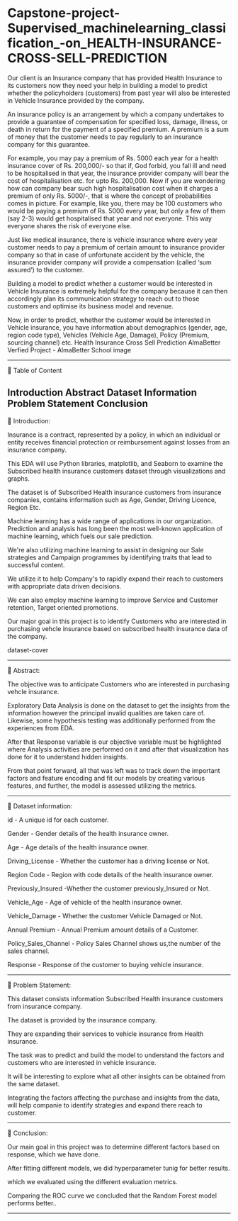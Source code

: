 # Capstone-project-Supervised_machinelearning_classification_-on_HEALTH-INSURANCE-CROSS-SELL-PREDICTION
Our client is an Insurance company that has provided Health Insurance to its customers now they need your help in building a model to predict whether the policyholders (customers) from past year will also be interested in Vehicle Insurance provided by the company.  

An insurance policy is an arrangement by which a company undertakes to provide a guarantee of compensation for specified loss, damage, illness, or death in return for the payment of a specified premium. A premium is a sum of money that the customer needs to pay regularly to an insurance company for this guarantee. 

For example, you may pay a premium of Rs. 5000 each year for a health insurance cover of Rs. 200,000/- so that if, God forbid, you fall ill and need to be hospitalised in that year, the insurance provider company will bear the cost of hospitalisation etc. for upto Rs. 200,000. Now if you are wondering how can company bear such high hospitalisation cost when it charges a premium of only Rs. 5000/-, that is where the concept of probabilities comes in picture. For example, like you, there may be 100 customers who would be paying a premium of Rs. 5000 every year, but only a few of them (say 2-3) would get hospitalised that year and not everyone. This way everyone shares the risk of everyone else.  

Just like medical insurance, there is vehicle insurance where every year customer needs to pay a premium of certain amount to insurance provider company so that in case of unfortunate accident by the vehicle, the insurance provider company will provide a compensation (called ‘sum assured’) to the customer. 

Building a model to predict whether a customer would be interested in Vehicle Insurance is extremely helpful for the company because it can then accordingly plan its communication strategy to reach out to those customers and optimise its business model and revenue. 

Now, in order to predict, whether the customer would be interested in Vehicle insurance, you have information about demographics (gender, age, region code type), Vehicles (Vehicle Age, Damage), Policy (Premium, sourcing channel) etc.
Health Insurance Cross Sell Prediction
AlmaBetter Verfied Project - AlmaBetter School
image

-----------------------------------------------------

💾 Table of Content

Introduction
Abstract
Dataset Information
Problem Statement
Conclusion
-----------------------------------------------------

📖 Introduction:

Insurance is a contract, represented by a policy, in which an individual or entity receives financial protection or reimbursement against losses from an insurance company.

This EDA will use Python libraries, matplotlib, and Seaborn to examine the Subscribed health insurance customers dataset through visualizations and graphs.

The dataset is of Subscribed Health insurance customers from insurance companies, contains information such as Age, Gender, Driving Licence, Region Etc.

Machine learning has a wide range of applications in our organization. Prediction and analysis has long been the most well-known application of machine learning, which fuels our sale prediction.

We're also utilizing machine learning to assist in designing our Sale strategies and Campaign programmes by identifying traits that lead to successful content.

We utilize it to help Company's to rapidly expand their reach to customers with appropriate data driven decisions.

We can also employ machine learning to improve Service and Customer retention, Target oriented promotions.

Our major goal in this project is to identify Customers who are interested in purchasing vehcle insurance based on subscribed health insurance data of the company.

dataset-cover

-----------------------------------------------------

📖 Abstract:

The objective was to anticipate Customers who are interested in purchasing vehcle insurance.

Exploratory Data Analysis is done on the dataset to get the insights from the information however the principal invalid qualities are taken care of. Likewise, some hypothesis testing was additionally performed from the experiences from EDA.

After that Response variable is our objective variable must be highlighted where Analysis activities are performed on it and after that visualization has done for it to understand hidden insights.

From that point forward, all that was left was to track down the important factors and feature encoding and fit our models by creating various features, and further, the model is assessed utilizing the metrics.

-----------------------------------------------------

📖 Dataset information:

id - A unique id for each customer.

Gender - Gender details of the health insurance owner.

Age - Age details of the health insurance owner.

Driving_License - Whether the customer has a driving license or Not.

Region Code - Region with code details of the health insurance owner.

Previously_Insured -Whether the customer previously_Insured or Not.

Vehicle_Age - Age of vehicle of the health insurance owner.

Vehicle_Damage - Whether the customer Vehicle Damaged or Not.

Annual Premium - Annual Premium amount details of a Customer.

Policy_Sales_Channel - Policy Sales Channel shows us,the number of the sales channel.

Response - Response of the customer to buying vehicle insurance.

-----------------------------------------------------

📖 Problem Statement:

This dataset consists information Subscribed Health insurance customers from insurance company.

The dataset is provided by the insurance company.

They are expanding their services to vehicle insurance from Health insurance.

The task was to predict and build the model to understand the factors and customers who are interested in vehicle insurance.

It will be interesting to explore what all other insights can be obtained from the same dataset.

Integrating the factors affecting the purchase and insights from the data, will help companie to identify strategies and expand there reach to customer.

-----------------------------------------------------

📖 Conclusion:

Our main goal in this project was to determine different factors based on response, which we have done.

After fitting different models, we did hyperparameter tunig for better results.

which we evaluated using the different evaluation metrics.

Comparing the ROC curve we concluded that the Random Forest model performs better..

-----------------------------------------------------
